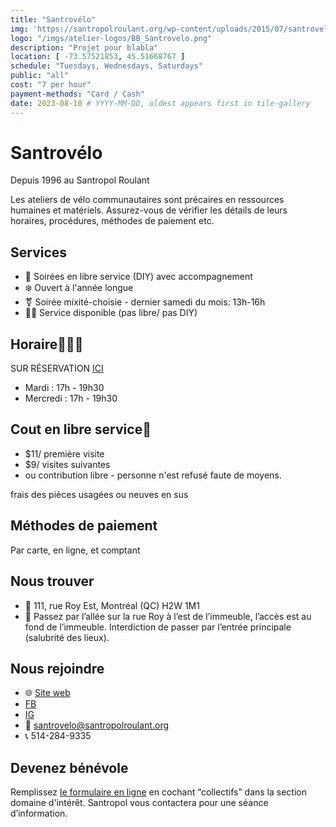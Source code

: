 ```yaml
---
title: "Santrovélo"
img: 'https://santropolroulant.org/wp-content/uploads/2015/07/santrovelo-200x200.jpg' # '/imgs/browse-heritage.png'
logo: "/imgs/atelier-logos/BB_Santrovelo.png"
description: "Projet pour blabla"
location: [ -73.57521853, 45.51668767 ]
schedule: "Tuesdays, Wednesdays, Saturdays"
public: "all"
cost: "7 per hour"
payment-methods: "Card / Cash"
date: 2023-08-10 # YYYY-MM-DD, oldest appears first in tile-gallery
---
```


# Santrovélo

Depuis 1996 au Santropol Roulant

Les ateliers de vélo communautaires sont précaires en ressources humaines et matériels. Assurez-vous de vérifier les détails de leurs horaires, procédures, méthodes de paiement etc.

## Services

- 🔧 Soirées en libre service (DIY) avec accompagnement
- ❄️ Ouvert à l'année longue
- ⚧️ Soirée mixité-choisie - dernier samedi du mois: 13h-16h
- 🧑‍🔧 Service disponible (pas libre/ pas DIY)

## Horaire🔧🧑‍🔧

SUR RÉSERVATION [ICI](https://santrovelo.square.site/)

- Mardi : 17h - 19h30
- Mercredi : 17h - 19h30

## Cout en libre service🔧

- $11/ première visite
- $9/ visites suivantes
- ou contribution libre - personne n'est refusé faute de moyens.

frais des pièces usagées ou neuves en sus

## Méthodes de paiement

Par carte, en ligne, et comptant

## Nous trouver

- 📍  111, rue Roy Est, Montréal (QC) H2W 1M1
- 🔎 Passez par l’allée sur la rue Roy à l’est de l’immeuble, l’accès est au fond de l’immeuble. Interdiction de passer par l’entrée principale (salubrité des lieux). 

## Nous rejoindre

- 🌐  [Site web](https://santropolroulant.org/fr/quest-ce-que-le-roulant/des-collectifs/santrovelo-2/)
- [FB](https://www.facebook.com/SantroVelo/)
- [IG](https://www.instagram.com/santrovelo/)
- 📨  santrovelo@santropolroulant.org
- 📞  514-284-9335

## Devenez bénévole

Remplissez [le formulaire en ligne](https://santropolroulant.org/fr/devenir-benevole/) en cochant “collectifs” dans la section domaine d'intérêt. Santropol vous contactera pour une séance d’information.